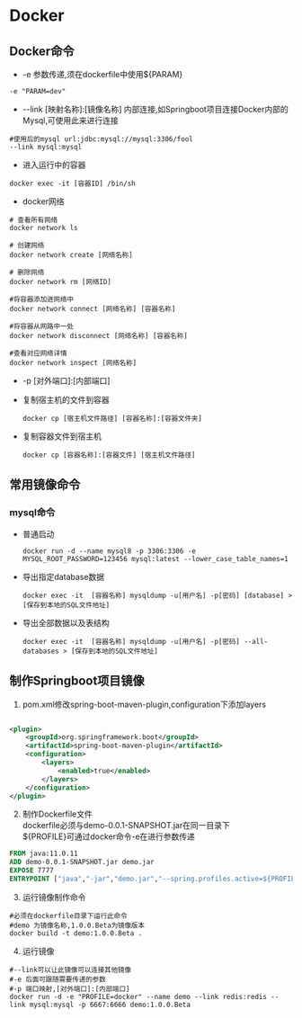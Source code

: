 # Docker

## Docker命令

* -e 参数传递,须在dockerfile中使用${PARAM}

```shell
-e "PARAM=dev"
```

* --link [映射名称]:[镜像名称] 内部连接,如Springboot项目连接Docker内部的Mysql,可使用此来进行连接

```shell
#使用后的mysql url:jdbc:mysql://mysql:3306/fool
--link mysql:mysql
```

* 进入运行中的容器
```shell
docker exec -it [容器ID] /bin/sh
```

* docker网络

```shell
# 查看所有网络
docker network ls

# 创建网络
docker network create [网络名称]

# 删除网络
docker network rm [网络ID]

#将容器添加进网络中
docker network connect [网络名称] [容器名称]

#将容器从网路中一处
docker network disconnect [网络名称] [容器名称]

#查看对应网络详情
docker network inspect [网络名称]
```

* -p [对外端口]:[内部端口]

* 复制宿主机的文件到容器

  ```shel
  docker cp [宿主机文件路径] [容器名称]:[容器文件夹]
  ```

* 复制容器文件到宿主机

  ```shel
  docker cp [容器名称]:[容器文件] [宿主机文件路径]
  ```

  

## 常用镜像命令

### mysql命令

- 普通启动

  ```she
  docker run -d --name mysql8 -p 3306:3306 -e MYSQL_ROOT_PASSWORD=123456 mysql:latest --lower_case_table_names=1
  ```

- 导出指定database数据

  ```she
  docker exec -it  [容器名称] mysqldump -u[用户名] -p[密码] [database] > [保存到本地的SQL文件地址]
  ```

- 导出全部数据以及表结构

  ```she
  docker exec -it  [容器名称] mysqldump -u[用户名] -p[密码] --all-databases > [保存到本地的SQL文件地址]
  ```

  



## 制作Springboot项目镜像

1. pom.xml修改spring-boot-maven-plugin,configuration下添加layers

```xml

<plugin>
    <groupId>org.springframework.boot</groupId>
    <artifactId>spring-boot-maven-plugin</artifactId>
    <configuration>
        <layers>
            <enabled>true</enabled>
        </layers>
    </configuration>
</plugin>
```

2. 制作Dockerfile文件   
   dockerfile必须与demo-0.0.1-SNAPSHOT.jar在同一目录下   
   ${PROFILE}可通过docker命令-e在进行参数传递

```dockerfile
FROM java:11.0.11
ADD demo-0.0.1-SNAPSHOT.jar demo.jar
EXPOSE 7777
ENTRYPOINT ["java","-jar","demo.jar","--spring.profiles.active=${PROFILE}"]
```

3. 运行镜像制作命令

```shell
#必须在dockerfile目录下运行此命令
#demo 为镜像名称,1.0.0.Beta为镜像版本
docker build -t demo:1.0.0.Beta .
```

4. 运行镜像

```shell
#--link可以让此镜像可以连接其他镜像
#-e 后面可跟随需要传递的参数
#-p 端口映射,[对外端口]:[内部端口]
docker run -d -e "PROFILE=docker" --name demo --link redis:redis --link mysql:mysql -p 6667:6666 demo:1.0.0.Beta
```